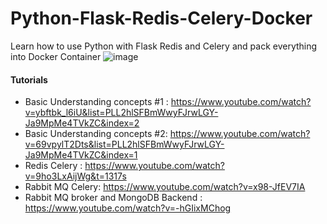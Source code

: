 # Python-Flask-Redis-Celery-Docker
Learn how to use Python with Flask Redis and Celery and pack everything into Docker Container 
![image](https://user-images.githubusercontent.com/39345855/97774560-3a45d500-1b2f-11eb-93e0-4b007d80d9ab.png)


#### Tutorials 
* Basic Understanding concepts #1 : https://www.youtube.com/watch?v=ybftbk_l6iU&list=PLL2hlSFBmWwyFJrwLGY-Ja9MpMe4TVkZC&index=2
* Basic Understanding concepts #2: https://www.youtube.com/watch?v=69vpylT2Dts&list=PLL2hlSFBmWwyFJrwLGY-Ja9MpMe4TVkZC&index=1
* Redis Celery : https://www.youtube.com/watch?v=9ho3LxAijWg&t=1317s
* Rabbit MQ Celery: https://www.youtube.com/watch?v=x98-JfEV7IA
* Rabbit MQ broker and MongoDB Backend : https://www.youtube.com/watch?v=-hGIixMChog

